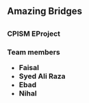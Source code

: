 <h2>Amazing Bridges<h2>
<h3>CPISM EProject<h3>
<h3>Team members
<ul>
<li>Faisal</li>
<li>Syed Ali Raza</li>
<li>Ebad</li>
<li>Nihal</li>
</ul>